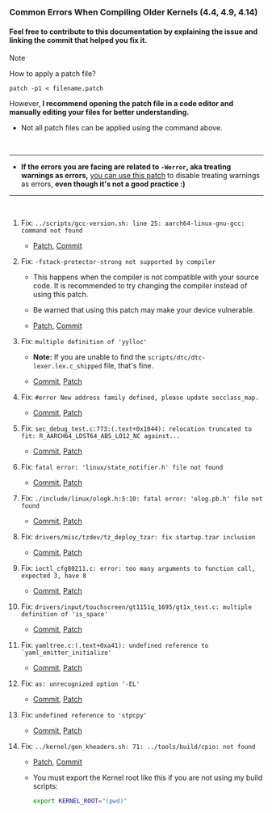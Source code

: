 ### Common Errors When Compiling Older Kernels (4.4, 4.9, 4.14)

#### Feel free to contribute to this documentation by explaining the issue and linking the commit that helped you fix it.

> [!NOTE]  
> How to apply a patch file?  
>  
> `patch -p1 < filename.patch`  
>  
> However, **I recommend opening the patch file in a code editor and manually editing your files for better understanding.**
>
> - Not all patch files can be applied using the command above.


<br>

---
- **If the errors you are facing are related to `-Werror`, aka treating warnings as errors,** [you can use this patch](../patches/009.fix-Werror.patch) to disable treating warnings as errors, **even though it's not a good practice :)**

---
<br>

1. Fix: `../scripts/gcc-version.sh: line 25: aarch64-linux-gnu-gcc: command not found`

    - [Patch](../patches/002.fix_aarch64-linux-gnu-gcc-command-not-found.patch), [Commit](https://github.com/ravindu644/kernel_samsung_a01/commit/c489c13c60b258dfdb4bb49711e691002cfcc8e3)

2. Fix: `-fstack-protector-strong not supported by compiler`

    - This happens when the compiler is not compatible with your source code. It is recommended to try changing the compiler instead of using this patch.

    - Be warned that using this patch may make your device vulnerable.

    - [Patch](../patches/003.fix_fstack-protector-strong-not-supported-by-compiler.patch), [Commit](https://github.com/ravindu644/kernel_samsung_a01/commit/8bb6d7bde85a90ef18b7605c55b2c1f6e0b7cdcb)

3. Fix: `multiple definition of 'yylloc'`

    - **Note:** If you are unable to find the `scripts/dtc/dtc-lexer.lex.c_shipped` file, that's fine.

    - [Commit](https://github.com/ravindu644/samsung_exynos9820_stock/commit/32ace01940d8fb26f809171c6bc9846fb6810181), [Patch](./018.yylloc.patch)

4. Fix: `#error New address family defined, please update secclass_map.`

    - [Commit](https://github.com/ravindu644/samsung_exynos9820_stock/commit/571d9d222935054158ade009dc6ef9237634eebf), [Patch](./019.secclass.patch)

5. Fix: `sec_debug_test.c:773:(.text+0x1044): relocation truncated to fit: R_AARCH64_LDST64_ABS_LO12_NC against...`

    - [Commit](https://github.com/ravindu644/samsung_exynos9820_stock/commit/9737a7740f98a1dc90a02556d878f81a975d56c1), [Patch](./020.sec_debug_test.patch)

6. Fix: `fatal error: 'linux/state_notifier.h' file not found`

    - [Commit](https://github.com/ravindu644/samsung_exynos9820_stock/commit/75a7c07c13868f051ee1501347fb220c9aa0ef95), [Patch](./026.state_notifier.h_not_found.patch)
    
7. Fix: `./include/linux/ologk.h:5:10: fatal error: 'olog.pb.h' file not found`

    - [Commit](https://github.com/ravindu644/samsung_exynos9820_stock/commit/abbbbfe0b0e85853ac59e8661de1da57cbf2466a), [Patch](./021.ologk.patch)

8. Fix: `drivers/misc/tzdev/tz_deploy_tzar: fix startup.tzar inclusion`

    - [Commit](https://github.com/ravindu644/samsung_exynos9820_stock/commit/429bce31c68e9a8d779c0c8a8303799fc11df1d6), [Patch](./022.tz_deploy_tzar.patch)

9. Fix: `ioctl_cfg80211.c: error: too many arguments to function call, expected 3, have 8`

    - [Commit](https://github.com/ravindu644/kernel_samsung_a01/commit/a787bb1da52a27a61225acbc037c0dba65110a43), [Patch](./028.ioctl_cfg80211.c_%20error_%20too_many_arguments_to_function_call,_expected_3,_have_8.patch)

10. Fix: `drivers/input/touchscreen/gt1151q_1695/gt1x_test.c: multiple definition of 'is_space'`

    - [Commit](https://github.com/ravindu644/kernel_samsung_a01/commit/896574bace78ed509d9b7270c55a7c06c6f1e975), [Patch](./027.fixed_multiple_definition_of_'is_space'.patch)

11. Fix: ```yamltree.c:(.text+0xa41): undefined reference to `yaml_emitter_initialize'```

    - [Commit](https://github.com/rsuntkOrgs/kernel_samsung_a03/commit/6addccd5a82d4dc1c31faee50175358cb3f347f5), [Patch](./023.undefined_reference_to_`yaml_emitter_initialize'.patch)

12. Fix: `as: unrecognized option '-EL'`

    - [Commit](https://github.com/kdrag0n/proton_zf6/commit/6e87fec9a3df5), [Patch](./024.as:_unrecognized_option_'-EL'.patch)

13. Fix: `undefined reference to 'stpcpy'`

    - [Commit](https://github.com/kdrag0n/proton_zf6/commit/cec73f0775526), [Patch](./025.undefined_reference_to_'stpcpy'.patch)

14. Fix: `../kernel/gen_kheaders.sh: 71: ../tools/build/cpio: not found`

    - [Patch](./015.fix_gen_kheaders.sh_cpio_not_found.patch), [Commit](https://github.com/ravindu644/android_kernel_a166p/commit/ce3c8ebf03124ce6a35038f8404a6a61a9cbc296)
    - You must export the Kernel root like this if you are not using my build scripts:
    
        ```bash
        export KERNEL_ROOT="(pwd)"
        ```